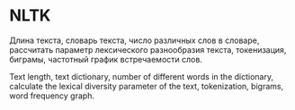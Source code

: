 # NLTK
Длина текста, словарь текста, число различных слов в словаре, рассчитать параметр лексического разнообразия текста, токенизация, биграмы, частотный график встречаемости слов.

Text length, text dictionary, number of different words in the dictionary, calculate the lexical diversity parameter of the text, tokenization, bigrams, word frequency graph.
